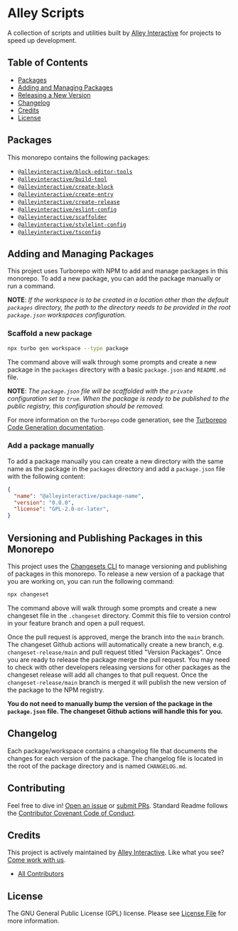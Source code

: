 # Alley Scripts

A collection of scripts and utilities built by [Alley Interactive](https://alley.com)
for projects to speed up development.

## Table of Contents

- [Packages](#packages)
- [Adding and Managing Packages](#adding-and-managing-packages)
- [Releasing a New Version](#releasing-a-new-version)
- [Changelog](#changelog)
- [Credits](#credits)
- [License](#license)

## Packages

This monorepo contains the following packages:

- [`@alleyinteractive/block-editor-tools`](./packages/block-editor-tools/README.md)
- [`@alleyinteractive/build-tool`](./packages/build-tool/README.md)
- [`@alleyinteractive/create-block`](./packages/create-block/README.md)
- [`@alleyinteractive/create-entry`](./packages/create-entry/README.md)
- [`@alleyinteractive/create-release`](./packages/create-release/README.md)
- [`@alleyinteractive/eslint-config`](./packages/eslint-config/README.md)
- [`@alleyinteractive/scaffolder`](./packages/scaffolder/README.md)
- [`@alleyinteractive/stylelint-config`](./packages/stylelint-config/README.md)
- [`@alleyinteractive/tsconfig`](./packages/tsconfig/README.md)

## Adding and Managing Packages

This project uses Turborepo with NPM to add and manage packages in this monorepo. To add a new package, you can add the package manually or run a command.

**NOTE**: _If the workspace is to be created in a location other than the default `packages` directory, the path to the directory needs to be provided in the root `package.json` workspaces configuration._

### Scaffold a new package

```sh
npx turbo gen workspace --type package
```

The command above will walk through some prompts and create a new package in the `packages` directory with a basic `package.json` and `README.md` file.

**NOTE**: _The `package.json` file will be scaffolded with the `private` configuration set to `true`. When the package is ready to be published to the public registry, this configuration should be removed._

For more information on the `Turborepo` code generation, see the [Turborepo Code Generation documentation](https://turbo.build/repo/docs/core-concepts/monorepos/code-generation).

### Add a package manually

To add a package manually you can create a new directory with the same name as the package in the `packages` directory and add a `package.json` file with the following content:

```json
{
  "name": "@alleyinteractive/package-name",
  "version": "0.0.0",
  "license": "GPL-2.0-or-later",
}
```

## Versioning and Publishing Packages in this Monorepo

This project uses the [Changesets CLI](https://github.com/changesets/changesets) to manage versioning and publishing of packages in this monorepo. To release a new version of a package that you are working on, you can run the following command:

```sh
npx changeset
```

The command above will walk through some prompts and create a new changeset file in the `.changeset` directory. Commit this file to version control in your feature branch and open a pull request.

Once the pull request is approved, merge the branch into the `main` branch. The changeset Github actions will automatically create a new branch, e.g. `changeset-release/main` and pull request titled "Version Packages". Once you are ready to release the package merge the pull request. You may need to check with other developers releasing versions for other packages as the changeset release will add all changes to that pull request. Once the `changeset-release/main` branch is merged it will publish the new version of the package to the NPM registry.

**You do not need to manually bump the version of the package in the `package.json` file. The changeset Github actions will handle this for you.**

## Changelog

Each package/workspace contains a changelog file that documents the changes for each version of the package. The changelog file is located in the root of the package directory and is named `CHANGELOG.md`.

## Contributing

Feel free to dive in! [Open an issue](https://github.com/alleyinteractive/alley-scripts/issues/new/choose) or [submit PRs](https://github.com/alleyinteractive/alley-scripts/compare). Standard Readme follows the [Contributor Covenant Code of Conduct](https://www.contributor-covenant.org/version/1/3/0/code-of-conduct/).

## Credits

This project is actively maintained by [Alley
Interactive](https://github.com/alleyinteractive). Like what you see? [Come work
with us](https://alley.com/careers/).

- [All Contributors](../../contributors)

## License

The GNU General Public License (GPL) license. Please see [License File](LICENSE) for more information.
